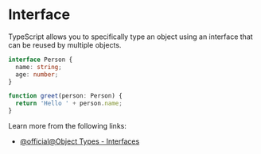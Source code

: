 # Interface

TypeScript allows you to specifically type an object using an interface that can be reused by multiple objects.

```typescript
interface Person {
  name: string;
  age: number;
}

function greet(person: Person) {
  return 'Hello ' + person.name;
}
```

Learn more from the following links:

- [@official@Object Types - Interfaces](https://www.typescriptlang.org/docs/handbook/2/objects.html)
